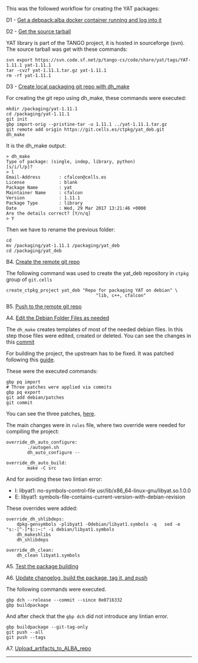 This was the followed workflow for creating the YAT packages:

D1 - [Get a debpack:alba docker container running and log into it](https://git.cells.es/ctpkg/documentation/blob/master/Get_a_debpack_alba_docker_container_running_and_log_into_it.md)

D2 - [Get the source tarball](https://git.cells.es/ctpkg/documentation/blob/master/Get_the_source_tarball.md)

YAT library is part of the TANGO project, it is hosted in sourceforge (svn). 
The source tarball was get with these commands: 
```
svn export https://svn.code.sf.net/p/tango-cs/code/share/yat/tags/YAT-1.11.1 yat-1.11.1
tar -cvzf yat-1.11.1.tar.gz yat-1.11.1
rm -rf yat-1.11.1
``` 

D3 - [Create local packaging git repo with dh_make](https://git.cells.es/ctpkg/documentation/blob/master/Create_local_packaging_git_repo_with_dh_make.md)

For creating the git repo using dh_make, these commands were executed:
```
mkdir /packaging/yat-1.11.1
cd /packaging/yat-1.11.1
git init
gbp import-orig --pristine-tar -u 1.11.1 ../yat-1.11.1.tar.gz
git remote add origin https://git.cells.es/ctpkg/yat_deb.git
dh_make
```
It is the dh_make output:

```
> dh_make
Type of package: (single, indep, library, python)
[s/i/l/p]?
> l
Email-Address       : cfalcon@cells.es
License             : blank
Package Name        : yat
Maintainer Name     : cfalcon
Version             : 1.11.1
Package Type        : library
Date                : Wed, 29 Mar 2017 13:21:46 +0000
Are the details correct? [Y/n/q]
> Y
```

Then we have to rename the previous folder: 

```
cd
mv /packaging/yat-1.11.1 /packaging/yat_deb
cd /packaging/yat_deb

```

B4. [Create the remote git repo](https://git.cells.es/ctpkg/documentation/blob/master/Create_the_remote_git_repo.md)

The following command was used to create the yat_deb repository in 
`ctpkg` group of `git.cells` 

```
create_ctpkg_project yat_deb "Repo for packaging YAT on debian" \
                                  "lib, c++, cfalcon"
```

B5. [Push to the remote git repo](https://git.cells.es/ctpkg/documentation/blob/master/Push_to_the_remote_git_repo.md)

A4. [Edit the Debian Folder Files as needed](https://git.cells.es/ctpkg/documentation/blob/master/Edit_the_Debian_Folder_Files_as_needed.md)

The `dh_make` creates templates of most of the needed debian files. 
In this step those files were edited, created or deleted.  You can see the changes in this [commit](https://git.cells.es/ctpkg/yat_deb/commit/f207d5be95517652c7c08dee61ba3579b7d8d174)

For building the project, the upstream has to be fixed. It was patched following this [guide](http://honk.sigxcpu.org/projects/git-buildpackage/manual-html/gbp.patches.html).

These were the executed commands:

```
gbp pq import
# Three patches were applied via commits
gbp pq export
git add debian/patches
git commit
```

You can see the three patches, [here](https://git.cells.es/ctpkg/yat_deb/commit/620a07c65a2ee6ac1586b37757002f3bb35ffbb7).

The main changes were in `rules` file, where two override were needed for compiling the project: 

```
override_dh_auto_configure:
        ./autogen.sh
        dh_auto_configure --

override_dh_auto_build:
        make -C src
```

And for avoiding these two lintian error:
- I: libyat1: no-symbols-control-file usr/lib/x86_64-linux-gnu/libyat.so.1.0.0
- E: libyat1: symbols-file-contains-current-version-with-debian-revision

These overrides were added:

```
override_dh_shlibdeps: 	
    dpkg-gensymbols -plibyat1 -Odebian/libyat1.symbols -q 	sed -e "s:-[^-]*$::~:" -i debian/libyat1.symbols 	
    dh_makeshlibs 	
    dh_shlibdeps 

override_dh_clean: 	
    dh_clean libyat1.symbols

```


A5. [Test the package building](https://git.cells.es/ctpkg/documentation/blob/master/Test_the_package_building.md)


A6. [Update changelog, build the package, tag it, and push](https://git.cells.es/ctpkg/documentation/blob/master/Update_changelog_build_the_package_tag_it_and_push.md)

The following commands were executed.

```
gbp dch --release --commit --since 0e0716332
gbp buildpackage
```

And after check that the `gbp dch` did not introduce any lintian error.

```
gbp buildpackage --git-tag-only 
git push --all
git push --tags

```

A7. [Upload_artifacts_to_ALBA_repo](https://git.cells.es/ctpkg/documentation/blob/master/Upload_artifacts_to_ALBA_repo.md)

------------------------------